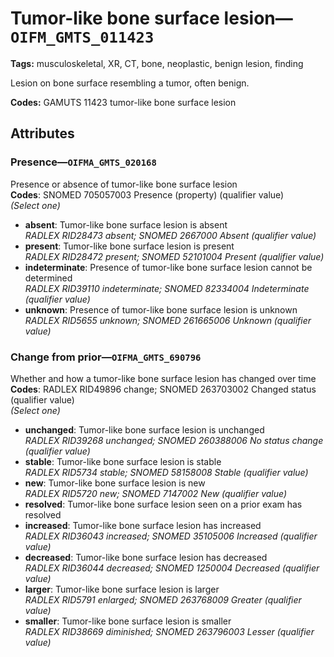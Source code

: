 # Tumor-like bone surface lesion—`OIFM_GMTS_011423`

**Tags:** musculoskeletal, XR, CT, bone, neoplastic, benign lesion, finding

Lesion on bone surface resembling a tumor, often benign.

**Codes:** GAMUTS 11423 tumor-like bone surface lesion

## Attributes

### Presence—`OIFMA_GMTS_020168`

Presence or absence of tumor-like bone surface lesion  
**Codes**: SNOMED 705057003 Presence (property) (qualifier value)  
*(Select one)*

- **absent**: Tumor-like bone surface lesion is absent  
_RADLEX RID28473 absent; SNOMED 2667000 Absent (qualifier value)_
- **present**: Tumor-like bone surface lesion is present  
_RADLEX RID28472 present; SNOMED 52101004 Present (qualifier value)_
- **indeterminate**: Presence of tumor-like bone surface lesion cannot be determined  
_RADLEX RID39110 indeterminate; SNOMED 82334004 Indeterminate (qualifier value)_
- **unknown**: Presence of tumor-like bone surface lesion is unknown  
_RADLEX RID5655 unknown; SNOMED 261665006 Unknown (qualifier value)_

### Change from prior—`OIFMA_GMTS_690796`

Whether and how a tumor-like bone surface lesion has changed over time  
**Codes**: RADLEX RID49896 change; SNOMED 263703002 Changed status (qualifier value)  
*(Select one)*

- **unchanged**: Tumor-like bone surface lesion is unchanged  
_RADLEX RID39268 unchanged; SNOMED 260388006 No status change (qualifier value)_
- **stable**: Tumor-like bone surface lesion is stable  
_RADLEX RID5734 stable; SNOMED 58158008 Stable (qualifier value)_
- **new**: Tumor-like bone surface lesion is new  
_RADLEX RID5720 new; SNOMED 7147002 New (qualifier value)_
- **resolved**: Tumor-like bone surface lesion seen on a prior exam has resolved  
- **increased**: Tumor-like bone surface lesion has increased  
_RADLEX RID36043 increased; SNOMED 35105006 Increased (qualifier value)_
- **decreased**: Tumor-like bone surface lesion has decreased  
_RADLEX RID36044 decreased; SNOMED 1250004 Decreased (qualifier value)_
- **larger**: Tumor-like bone surface lesion is larger  
_RADLEX RID5791 enlarged; SNOMED 263768009 Greater (qualifier value)_
- **smaller**: Tumor-like bone surface lesion is smaller  
_RADLEX RID38669 diminished; SNOMED 263796003 Lesser (qualifier value)_